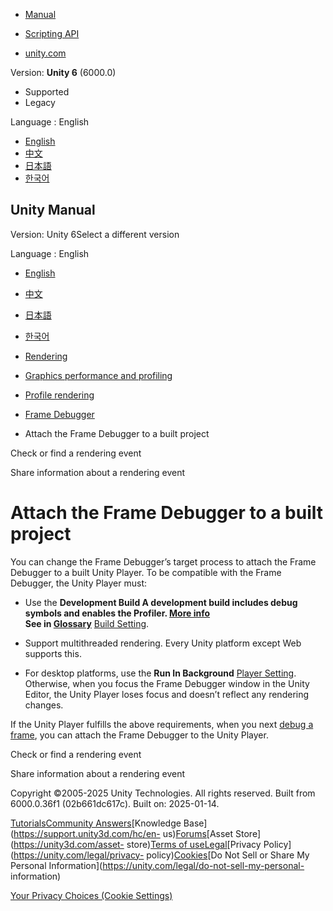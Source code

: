 [](https://docs.unity3d.com)

  * [Manual](../Manual/index.html)
  * [Scripting API](../ScriptReference/index.html)

  * [unity.com](https://unity.com/)

Version: **Unity 6** (6000.0)

  * Supported
  * Legacy

Language : English

  * [English](/Manual/FrameDebugger-attach.html)
  * [中文](/cn/current/Manual/FrameDebugger-attach.html)
  * [日本語](/ja/current/Manual/FrameDebugger-attach.html)
  * [한국어](/kr/current/Manual/FrameDebugger-attach.html)

[](https://docs.unity3d.com)

## Unity Manual

Version: Unity 6Select a different version

Language : English

  * [English](/Manual/FrameDebugger-attach.html)
  * [中文](/cn/current/Manual/FrameDebugger-attach.html)
  * [日本語](/ja/current/Manual/FrameDebugger-attach.html)
  * [한국어](/kr/current/Manual/FrameDebugger-attach.html)

  * [Rendering](rendering-and-post-processing.html)
  * [Graphics performance and profiling](graphics-performance-profiling.html)
  * [Profile rendering](profile-rendering.html)
  * [Frame Debugger](FrameDebugger-landing.html)
  * Attach the Frame Debugger to a built project

[](frame-debugger-window-event-hierarchy.html)

Check or find a rendering event

[](FrameDebugger-share-event-information.html)

Share information about a rendering event

# Attach the Frame Debugger to a built project

You can change the Frame Debugger’s target process to attach the Frame
Debugger to a built Unity Player. To be compatible with the Frame Debugger,
the Unity Player must:

  * Use the ****Development Build** A development build includes debug symbols and enables the Profiler. [More info](https://docs.unity.com/devops/en/manual/build-target-configurations#Build_target_advanced_settings_overview)  
See in [Glossary](Glossary.html#DevelopmentBuild)** [Build
Setting](BuildSettings.html).

  * Support multithreaded rendering. Every Unity platform except Web supports this.
  * For desktop platforms, use the **Run In Background** [Player Setting](class-PlayerSettings.html). Otherwise, when you focus the Frame Debugger window in the Unity Editor, the Unity Player loses focus and doesn’t reflect any rendering changes.

If the Unity Player fulfills the above requirements, when you next [debug a
frame](FrameDebugger-debug.html), you can attach the Frame Debugger to the
Unity Player.

[](frame-debugger-window-event-hierarchy.html)

Check or find a rendering event

[](FrameDebugger-share-event-information.html)

Share information about a rendering event

Copyright ©2005-2025 Unity Technologies. All rights reserved. Built from
6000.0.36f1 (02b661dc617c). Built on: 2025-01-14.

[Tutorials](https://learn.unity.com/)[Community
Answers](https://answers.unity3d.com)[Knowledge
Base](https://support.unity3d.com/hc/en-
us)[Forums](https://forum.unity3d.com)[Asset Store](https://unity3d.com/asset-
store)[Terms of
use](https://docs.unity3d.com/Manual/TermsOfUse.html)[Legal](https://unity.com/legal)[Privacy
Policy](https://unity.com/legal/privacy-
policy)[Cookies](https://unity.com/legal/cookie-policy)[Do Not Sell or Share
My Personal Information](https://unity.com/legal/do-not-sell-my-personal-
information)

[Your Privacy Choices (Cookie Settings)](javascript:void\(0\);)

